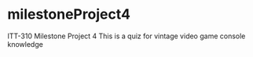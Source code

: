 # milestoneProject4
ITT-310 Milestone Project 4
This is a quiz for vintage video game console knowledge
